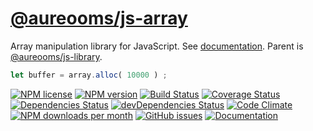 [@aureooms/js-array](https://aureooms.github.io/js-array)
==

Array manipulation library for JavaScript.
See [documentation](https://aureooms.github.io/js-array).
Parent is [@aureooms/js-library](https://github.com/aureooms/js-library).

```js
let buffer = array.alloc( 10000 ) ;
```

[![NPM license](http://img.shields.io/npm/l/@aureooms/js-array.svg?style=flat)](https://raw.githubusercontent.com/aureooms/js-array/master/LICENSE)
[![NPM version](http://img.shields.io/npm/v/@aureooms/js-array.svg?style=flat)](https://www.npmjs.org/package/@aureooms/js-array)
[![Build Status](http://img.shields.io/travis/aureooms/js-array.svg?style=flat)](https://travis-ci.org/aureooms/js-array)
[![Coverage Status](http://img.shields.io/coveralls/aureooms/js-array.svg?style=flat)](https://coveralls.io/r/aureooms/js-array)
[![Dependencies Status](http://img.shields.io/david/aureooms/js-array.svg?style=flat)](https://david-dm.org/aureooms/js-array#info=dependencies)
[![devDependencies Status](http://img.shields.io/david/dev/aureooms/js-array.svg?style=flat)](https://david-dm.org/aureooms/js-array#info=devDependencies)
[![Code Climate](http://img.shields.io/codeclimate/github/aureooms/js-array.svg?style=flat)](https://codeclimate.com/github/aureooms/js-array)
[![NPM downloads per month](http://img.shields.io/npm/dm/@aureooms/js-array.svg?style=flat)](https://www.npmjs.org/package/@aureooms/js-array)
[![GitHub issues](http://img.shields.io/github/issues/aureooms/js-array.svg?style=flat)](https://github.com/aureooms/js-array/issues)
[![Documentation](https://aureooms.github.io/js-array/badge.svg)](https://aureooms.github.io/js-array/source.html)
